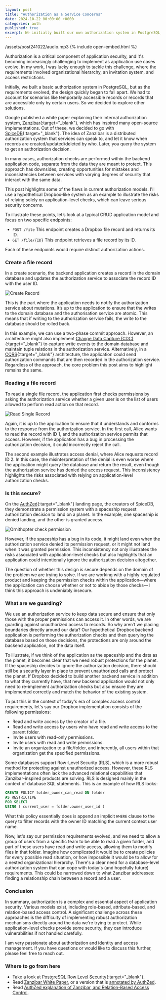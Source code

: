 ```yaml
---
layout: post
title: "Authorization as a Service Concerns"
date: 2024-10-22 00:00:00 +0000
categories: auth
published: true
excerpt: We initially built our own authorization system in PostgreSQL, but as requirements grew more complex, we had to evolve toward a relation-based authorization service. We chose SpiceDB to handle advanced use cases like organizational hierarchies and temporary access. However, while solving many technical challenges, it also opened up new security risks, particularly around ensuring consistent and reliable enforcement of authorization decisions across applications.
---
```


/assets/post241022/audio.mp3
{% include open-embed.html %}

Authorization is a critical component of application security, and it's becoming increasingly challenging to implement as application use cases evolve. In my work, I was lucky enough to tackle this challenge, where the requirements involved organizational hierarchy, an invitation system, and access restrictions.

Initially, we built a basic authorization system in PostgreSQL, but as the requirements evolved, the design quickly began to fall apart. We had to account for scenarios like temporarily accessible records or records that are accessible only by certain users. So we decided to explore other solutions.

Google published a white paper explaining their internal authorization system, [Zanzibar](https://research.google/pubs/zanzibar-googles-consistent-global-authorization-system/){:target="_blank"}, which has inspired many open-source implementations. Out of these, we decided to go with [SpiceDB](https://authzed.com/spicedb){:target="_blank"}. The idea of Zanzibar is a distributed authorization system that services can speak to, and let it know when records are created/updated/deleted by who. Later, you query the system to get an authorization decision.

In many cases, authorization checks are performed within the backend application code, separate from the data they are meant to protect. This approach has downsides, creating opportunities for mistakes and inconsistencies between services with varying degrees of security that interact with the same data.

This post highlights some of the flaws in current authorization models. I'll use a hypothetical Dropbox-like system as an example to illustrate the risks of relying solely on application-level checks, which can leave serious security concerns.

To illustrate these points, let’s look at a typical CRUD application model and focus on two specific endpoints:

- `POST /file` This endpoint creates a Dropbox file record and returns its ID.
- `GET /file/{ID}` This endpoint retrieves a file record by its ID.

Each of these endpoints would require distinct authorization actions.

### Create a file record

In a create scenario, the backend application creates a record in the domain database and updates the authorization service to associate the record ID with the user ID.

![Create Record](/assets/post241022/create-record.png)

This is the part where the application needs to notify the authorization service about mutations. It’s up to the application to ensure that the writes to the domain database and the authorisation service are atomic. This means that if writing to the authorization service fails, the write to the database should be rolled back.

In this example, we can use a two-phase commit approach. However, an architecture might also implement [Change Data Capture (CDC)](https://en.wikipedia.org/wiki/Change_data_capture){:target="_blank"} to capture write events to the domain database and maintain tuple relations in the authorization service. Alternatively, in a [CQRS](https://martinfowler.com/bliki/CQRS.html){:target="_blank"} architecture, the application could send authorization commands that are then recorded in the authorization service. Regardless of the approach, the core problem this post aims to highlight remains the same.

### Reading a file record

To read a single file record, the application first checks permissions by asking the authorization service whether a given user is on the list of users allowed to perform read action on that record.

![Read Single Record](/assets/post241022/read-single-record.png)

Again, it is up to the application to ensure that it understands and conforms to the response from the authorization service. In the first call, Alice wants to read the record with ID 1, and the authorization service permits that access. However, if the application has a bug in processing the authorization decision, it could incorrectly reject the call.

The second example illustrates access denial, where Alice requests record ID 2. In this case, the misinterpretation of the denial is even worse where the application might query the database and return the result, even though the authorization service has denied the access request. This inconsistency highlights the risks associated with relying on application-level authorization checks.

### Is this secure?

On the [AuthZed](https://authzed.com){:target="_blank"} landing page, the creators of SpiceDB, they demonstrate a permission system with a spaceship request authorization decision to land on a planet. In the example, one spaceship is denied landing, and the other is granted access.

![Ornithopter check permission](/assets/post241022/authzed-can-land-authzedia.jpg)

However, if the spaceship has a bug in its code, it might land even when the authorization service denied its permission request, or it might not land when it was granted permission. This inconsistency not only illustrates the risks associated with application-level checks but also highlights that an application could intentionally ignore the authorization decision altogether.

The question of whether this design is secure depends on the domain of the problem we are trying to solve. If we are working with a highly regulated product and keeping the permission checks within the application—where the application can choose whether or not to abide by those checks— I think this approach is undeniably insecure.

### What are we guarding?

We use an authorization service to keep data secure and ensure that only those with the proper permissions can access it. In other words, we are guarding against unauthorized access to records. So why aren’t we placing boundaries directly around our data? Our hypothetical Dropbox backend application is performing the authorization checks and then querying the database based on those decisions, the protections are only around the backend application, not the data itself.

To illustrate, if we think of the application as the spaceship and the data as the planet, it becomes clear that we need robust protections for the planet. If the spaceship decides to ignore the authorization decision, there should still be a security layer in place to prevent unauthorized calls and protect the planet. If Dropbox decided to build another backend service in addition to what they currently have, that new backend application would not only need to re-implement authorization checks but also ensure they are implemented correctly and match the behavior of the existing system.

To put this in the context of today's era of complex access control requirements, let's say our Dropbox implementation consists of the following permissions:

- Read and write access by the creator of a file.
- Read and write access by users who have read and write access to the parent folder.
- Invite users with read-only permissions.
- Invite users with read and write permissions.
- Invite an organization to a file/folder, and inherently, all users within that organization get the specified permissions.


Some databases support Row-Level Security (RLS), which is a more robust method for protecting against unauthorized access. However, these RLS implementations often lack the advanced relational capabilities that Zanzibar-inspired products are solving. RLS is designed mainly in the context of database SQL statements. This is an example of how RLS looks:

```SQL
CREATE POLICY folder_owner_can_read ON folder
AS RESTRICTIVE
FOR SELECT
USING ( current_user = folder.owner_user_id )
```

What this policy essentially does is append an implicit `WHERE` clause to the query to filter records with the owner ID matching the current context user name.

Now, let's say our permission requirements evolved, and we need to allow a group of users from a specific team to be able to read a given folder, and part of these users have read and write access, allowing them to modify files in that folder. Imagine how complicated it would be to create policies for every possible read situation, or how impossible it would be to allow for a nested organizational hierarchy. There's a clear need for a database-level authorization system that can cope with today's (and hopefully future) requirements. This could be narrowed down to what Zanzibar addresses: finding a relationship chain between a record and a user.

### Conclusion

In summary, authorization is a complex and essential aspect of application security. Various models exist, including role-based, attribute-based, and relation-based access control. A significant challenge across these approaches is the difficulty of implementing robust authorization mechanisms directly around the data we're trying to protect. While application-level checks provide some security, they can introduce vulnerabilities if not handled carefully.

I am very passionate about authorization and identity and access management. If you have questions or would like to discuss this further, please feel free to reach out.

### Where to go from here

- Take a look at [PostgreSQL Row Level Security](https://www.postgresql.org/docs/current/ddl-rowsecurity.html){:target="_blank"}.
- Read [Zanzibar White Paper](https://research.google/pubs/zanzibar-googles-consistent-global-authorization-system/), or a version that is [annotated by AuthZed](https://authzed.com/zanzibar).
- Read [AuthZed explanation of Zanzibar, and Relation-Based Access Control](https://authzed.com/docs/spicedb/concepts/zanzibar). 